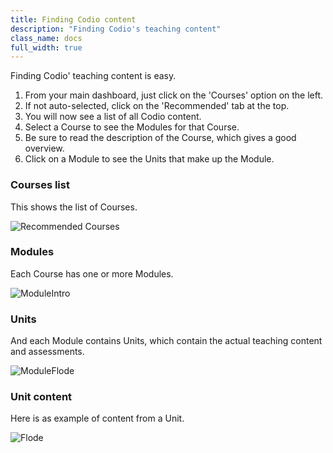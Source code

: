 ```yaml
---
title: Finding Codio content
description: "Finding Codio's teaching content"
class_name: docs
full_width: true
---
```


Finding Codio' teaching content is easy. 

1. From your main dashboard, just click on the 'Courses' option on the left. 
1. If not auto-selected, click on the 'Recommended' tab at the top.
1. You will now see a list of all Codio content.
1. Select a Course to see the Modules for that Course.
1. Be sure to read the description of the Course, which gives a good overview.
1. Click on a Module to see the Units that make up the Module.

### Courses list
This shows the list of Courses.

![Recommended Courses](/img/docs/courses_recommend.png)

### Modules
Each Course has one or more Modules.

![ModuleIntro](/img/docs/introprogramming.png)

### Units
And each Module contains Units, which contain the actual teaching content and assessments.

![ModuleFlode](/img/docs/moduleflode.png)

### Unit content
Here is as example of content from a Unit.

![Flode](/img/docs/flodeunit.png)

